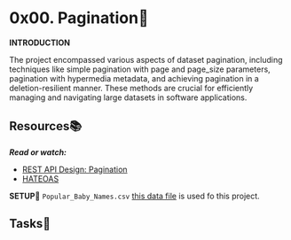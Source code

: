 # 0x00. Pagination:scroll:

**INTRODUCTION**

The project encompassed various aspects of dataset pagination, including techniques like simple pagination with page and page_size parameters, pagination with hypermedia metadata, and achieving pagination in a deletion-resilient manner. These methods are crucial for efficiently managing and navigating large datasets in software applications.

## Resources:books:
***Read or watch:***
- [REST API Design: Pagination](https://www.moesif.com/blog/technical/api-design/REST-API-Design-Filtering-Sorting-and-Pagination/#pagination)
- [HATEOAS](https://en.m.wikipedia.org/wiki/HATEOAS)

**SETUP**:wrench:
`Popular_Baby_Names.csv`
[this data file](https://s3.amazonaws.com/alx-intranet.hbtn.io/uploads/misc/2020/5/7d3576d97e7560ae85135cc214ffe2b3412c51d7.csv?X-Amz-Algorithm=AWS4-HMAC-SHA256&X-Amz-Credential=AKIARDDGGGOUSBVO6H7D%2F20231024%2Fus-east-1%2Fs3%2Faws4_request&X-Amz-Date=20231024T082730Z&X-Amz-Expires=86400&X-Amz-SignedHeaders=host&X-Amz-Signature=21d90d1da81a71bc7c6ee5d1b2ab653a76fdbd721f7c394ca4e47a9c9f622d25) is used fo this project.

## Tasks:page_with_curl:
